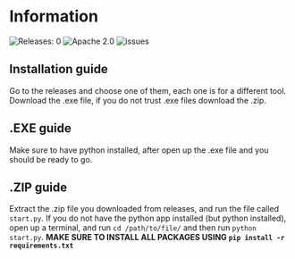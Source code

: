 # Information
![Releases: 0](https://img.shields.io/badge/Releases-0-blue)
![Apache 2.0](https://img.shields.io/badge/License-Apache%202.0-blue)
![issues](https://img.shields.io/github/issues/RachLeY/Tools4PC)

## Installation guide
Go to the releases and choose one of them, each one is for a different tool. Download the .exe file, if you do not trust .exe files download the .zip.

## .EXE guide
Make sure to have python installed, after open up the .exe file and you should be ready to go.

## .ZIP guide
Extract the .zip file you downloaded from releases, and run the file called `start.py`. If you do not have the python app installed (but python installed), open up a terminal, and run `cd /path/to/file/` and then run `python start.py`. **MAKE SURE TO INSTALL ALL PACKAGES USING `pip install -r requirements.txt`**
